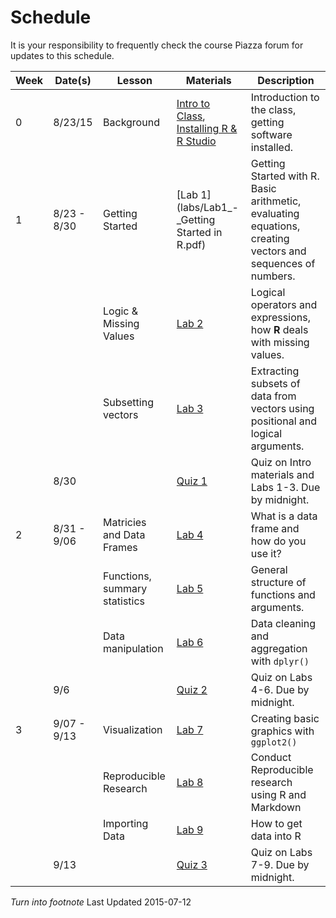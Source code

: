 
# Schedule

It is your responsibility to frequently check the course Piazza forum for updates to this schedule.



| Week  | Date(s)  |  Lesson | Materials  |  Description |
|---|----------|---|---|---|
| 0 | 8/23/15  | Background  | [Intro to Class](/lecture_notes/0_1_-_Intro_to_the_class.pdf), [Installing R & R Studio]("/lecture_notes/0_2_-_Setup_R_and_R_Studio.pdf")  | Introduction to the class, getting software installed.  |
| 1 | 8/23 - 8/30  | Getting Started | [Lab 1](labs/Lab1_-_Getting Started in R.pdf)  | Getting Started with R. Basic arithmetic, evaluating equations, creating vectors and sequences of numbers.|
|   |   | Logic & Missing Values | [Lab 2](labs/Lab2_-_Logic_and_Missing_Data.pdf)  | Logical operators and expressions, how **R** deals with missing values. | 
|   |   | Subsetting vectors | [Lab 3](link)  | Extracting subsets of data from vectors using positional and logical arguments. |
|   | 8/30  |   | [Quiz 1](link)  | Quiz on Intro materials and Labs 1-3. Due by midnight. |
| 2 | 8/31 - 9/06  | Matricies and Data Frames | [Lab 4](link)  | What is a data frame and how do you use it?  |
|   |   | Functions, summary statistics | [Lab 5](link)  | General structure of functions and arguments.  |
|   |   | Data manipulation | [Lab 6](link)  | Data cleaning and aggregation with `dplyr()`  |
|   | 9/6  |  | [Quiz 2](link)  | Quiz on Labs 4-6. Due by midnight. |
| 3 | 9/07 - 9/13  | Visualization | [Lab 7](link)  | Creating basic graphics with `ggplot2()` |
|   |   | Reproducible Research | [Lab 8](link)  | Conduct Reproducible research using R and Markdown  |
|   |   | Importing Data | [Lab 9](link)  | How to get data into R |
|   | 9/13 |    | [Quiz 3](link)  | Quiz on Labs 7-9. Due by midnight. |

_Turn into footnote_ Last Updated 2015-07-12
